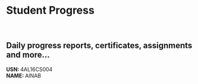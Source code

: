 # Student Progress
<br>

## Daily progress reports, certificates, assignments and more...

<b> USN: </b> 4AL16CS004    <br>
<b> NAME: </b>  AINAB
